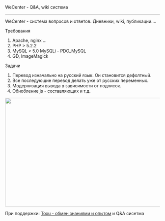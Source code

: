 WeCenter - Q&A, wiki система


---

WeCenter - система вопросов и ответов. Дневники, wiki, публикации....

Требования

 1. Apache, nginx ...
 2. PHP > 5.2.2
 3. MySQL > 5.0 MySQLi - PDO_MySQL
 4. GD, ImageMagick 

Задачи

 1. Перевод изначально на русский язык. Он становится дефолтный. 
 2. Все последующие перевод делать уже от русских переменных.
 3. Модернизация вывода в зависимости от подписок.
 4. Обнобление js - составляющих и т.д.
 
 <img src="http://toxu.ru/uploads/default/original/2X/4/4f37b8b22de7be70f30520c8fb92739a6a418a38.jpg" width="690" height="352">
 
 
При поддержки:  [Toxu - обмен знаниями и опытом](https://toxu.ru) и Q&A сисетма
